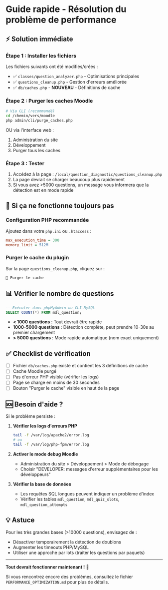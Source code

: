 # Guide rapide - Résolution du problème de performance

## ⚡ Solution immédiate

### Étape 1 : Installer les fichiers
Les fichiers suivants ont été modifiés/créés :
- ✅ `classes/question_analyzer.php` - Optimisations principales
- ✅ `questions_cleanup.php` - Gestion d'erreurs améliorée
- ✅ `db/caches.php` - **NOUVEAU** - Définitions de cache

### Étape 2 : Purger les caches Moodle
```bash
# Via CLI (recommandé)
cd /chemin/vers/moodle
php admin/cli/purge_caches.php
```

OU via l'interface web :
1. Administration du site
2. Développement
3. Purger tous les caches

### Étape 3 : Tester
1. Accédez à la page : `/local/question_diagnostic/questions_cleanup.php`
2. La page devrait se charger beaucoup plus rapidement
3. Si vous avez >5000 questions, un message vous informera que la détection est en mode rapide

## 🔧 Si ça ne fonctionne toujours pas

### Configuration PHP recommandée

Ajoutez dans votre `php.ini` ou `.htaccess` :

```ini
max_execution_time = 300
memory_limit = 512M
```

### Purger le cache du plugin

Sur la page `questions_cleanup.php`, cliquez sur :
```
🔄 Purger le cache
```

## 📊 Vérifier le nombre de questions

```sql
-- Exécuter dans phpMyAdmin ou CLI MySQL
SELECT COUNT(*) FROM mdl_question;
```

- **< 1000 questions** : Tout devrait être rapide
- **1000-5000 questions** : Détection complète, peut prendre 10-30s au premier chargement
- **> 5000 questions** : Mode rapide automatique (nom exact uniquement)

## ✅ Checklist de vérification

- [ ] Fichier `db/caches.php` existe et contient les 3 définitions de cache
- [ ] Cache Moodle purgé
- [ ] Pas d'erreur PHP visible (vérifier les logs)
- [ ] Page se charge en moins de 30 secondes
- [ ] Bouton "Purger le cache" visible en haut de la page

## 🆘 Besoin d'aide ?

Si le problème persiste :

1. **Vérifier les logs d'erreurs PHP**
   ```bash
   tail -f /var/log/apache2/error.log
   # ou
   tail -f /var/log/php-fpm/error.log
   ```

2. **Activer le mode debug Moodle**
   - Administration du site > Développement > Mode de débogage
   - Choisir "DEVELOPER: messages d'erreur supplémentaires pour les développeurs"

3. **Vérifier la base de données**
   - Les requêtes SQL longues peuvent indiquer un problème d'index
   - Vérifier les tables `mdl_question`, `mdl_quiz_slots`, `mdl_question_attempts`

## 💡 Astuce

Pour les très grandes bases (>10000 questions), envisagez de :
- Désactiver temporairement la détection de doublons
- Augmenter les timeouts PHP/MySQL
- Utiliser une approche par lots (traiter les questions par paquets)

---

**Tout devrait fonctionner maintenant !** 🎉

Si vous rencontrez encore des problèmes, consultez le fichier `PERFORMANCE_OPTIMIZATION.md` pour plus de détails.


